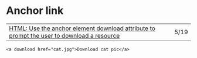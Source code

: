 # Anchor link

|  |  |
| :--- | :--- |
| [HTML: Use the anchor element download attribute to prompt the user to download a resource](https://umaar.com/dev-tips/224-html-download-attribute/) | 5/19 |

```markup
<a download href="cat.jpg">Download cat pic</a>
```

